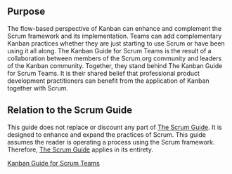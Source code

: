 ## Purpose
The flow-based perspective of Kanban can enhance and complement the Scrum framework and its implementation. Teams can add complementary Kanban practices whether they are just starting to use Scrum or have been using it all along.
The Kanban Guide for Scrum Teams is the result of a collaboration between members of the Scrum.org community and leaders of the Kanban community. Together, they stand behind The Kanban Guide for Scrum Teams. It is their shared belief that professional product development practitioners can benefit from the application of Kanban together with Scrum.

## Relation to the Scrum Guide

This guide does not replace or discount any part of [The Scrum Guide](/Project-Management/Agile-Ways-of-Working/Guides-&-WhitePapers/Scrum-Guide). It is designed to enhance and expand the practices of Scrum. This guide assumes the reader is operating a process using the Scrum framework. Therefore, [The Scrum Guide](/Project-Management/Agile-Ways-of-Working/Guides-&-WhitePapers/Scrum-Guide) applies in its entirety.

[Kanban Guide for Scrum Teams](https://www.scrum.org/resources/kanban-guide-scrum-teams)
